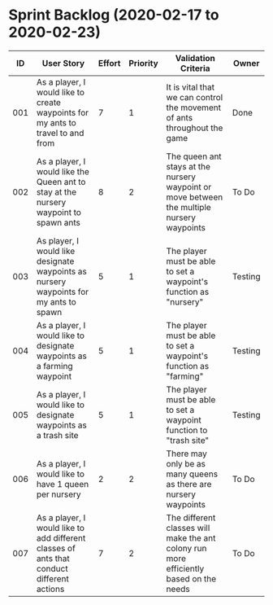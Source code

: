 # Sprint Backlog (2020-02-17 to 2020-02-23)

| ID | User Story | Effort | Priority | Validation Criteria | Owner |
|----|------------|--------|----------|---------------------|-------|
| 001 | As a player, I would like to create waypoints for my ants to travel to and from | 7 | 1 | It is vital that we can control the movement of ants throughout the game | Done | 
| 002 | As a player, I would like the Queen ant to stay at the nursery waypoint to spawn ants | 8 | 2 | The queen ant stays at the nursery waypoint or move between the multiple nursery waypoints | To Do |
| 003 | As player, I would like designate waypoints as nursery waypoints for my ants to spawn | 5 | 1 | The player must be able to set a waypoint's function as "nursery" | Testing |
| 004 | As a player, I would like to designate waypoints as a farming waypoint | 5 | 1 | The player must be able to set a waypoint's function as "farming" | Testing | 
| 005 | As a player, I would like to designate waypoints as a trash site | 5 | 1 | The player must be able to set a waypoint function to "trash site" | Testing | 
| 006 | As a player, I would like to have 1 queen per nursery | 2 | 2 | There may only be as many queens as there are nursery waypoints | To Do |
| 007 | As a player, I would like to add different classes of ants that conduct different actions | 7 | 2 | The different classes will make the ant colony run more efficiently based on the needs | To Do |
